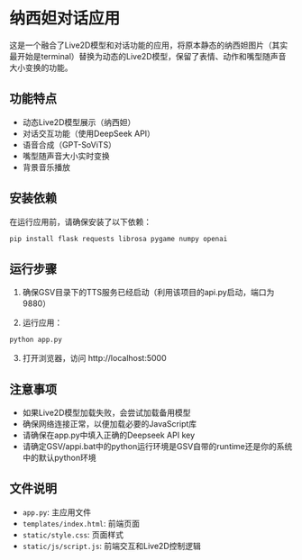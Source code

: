 # 纳西妲对话应用

这是一个融合了Live2D模型和对话功能的应用，将原本静态的纳西妲图片（其实最开始是terminal）替换为动态的Live2D模型，保留了表情、动作和嘴型随声音大小变换的功能。

## 功能特点

- 动态Live2D模型展示（纳西妲）
- 对话交互功能（使用DeepSeek API）
- 语音合成（GPT-SoViTS）
- 嘴型随声音大小实时变换
- 背景音乐播放

## 安装依赖

在运行应用前，请确保安装了以下依赖：

```bash
pip install flask requests librosa pygame numpy openai
```

## 运行步骤

1. 确保GSV目录下的TTS服务已经启动（利用该项目的api.py启动，端口为9880）

2. 运行应用：

```bash
python app.py
```

3. 打开浏览器，访问 http://localhost:5000

## 注意事项

- 如果Live2D模型加载失败，会尝试加载备用模型
- 确保网络连接正常，以便加载必要的JavaScript库
- 请确保在app.py中填入正确的Deepseek API key
- 请确定GSV/appi.bat中的python运行环境是GSV自带的runtime还是你的系统中的默认python环境

## 文件说明

- `app.py`: 主应用文件
- `templates/index.html`: 前端页面
- `static/style.css`: 页面样式
- `static/js/script.js`: 前端交互和Live2D控制逻辑
